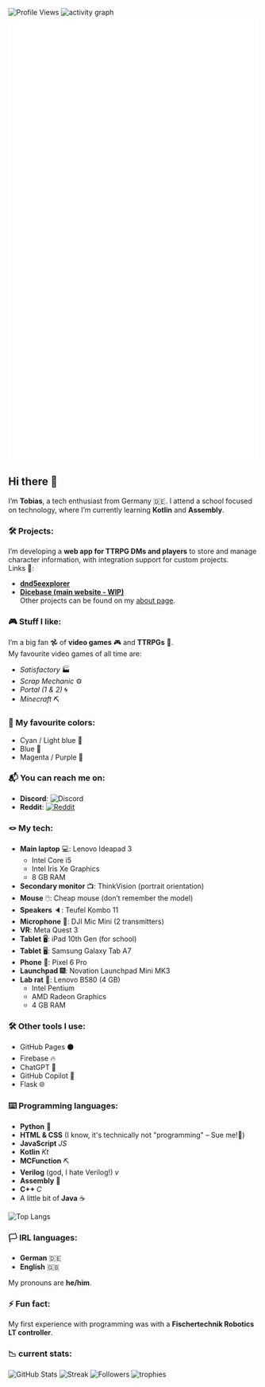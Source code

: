 ![Profile Views](https://komarev.com/ghpvc/?username=doctor-versum)
![activity graph](https://github-readme-activity-graph.vercel.app/graph?username=doctor-versum&bg_color=000000&color=ffffff&line=9e4c98&point=ffffff&area=true&hide_border=true)
![Metrics](github-metrics.svg)

## Hi there 👋

I’m **Tobias**, a tech enthusiast from Germany 🇩🇪. I attend a school focused on technology, where I’m currently learning **Kotlin** and **Assembly**.

### 🛠️ Projects:
I’m developing a **web app for TTRPG DMs and players** to store and manage character information, with integration support for custom projects.  
Links 🔗:
- [**dnd5eexplorer**](https://doctor-versum.github.io/dnd5eexplorer)
- [**Dicebase (main website - WIP)**](https://dicebase.web.app)  
Other projects can be found on my [about page](https://doctor-versum.github.io).

### 🎮 Stuff I like:
I’m a big fan 𖣘 of **video games** 🎮 and **TTRPGs** 🧝.  
My favourite video games of all time are:
- *Satisfactory* 🏭
- *Scrap Mechanic* ⚙️
- *Portal (1 & 2)* 🌀
- *Minecraft* ⛏️

### 🎨 My favourite colors:
- Cyan / Light blue 🩵
- Blue 💙
- Magenta / Purple 💜

### 📬 You can reach me on:
- **Discord**: ![Discord](https://img.shields.io/badge/Discord-doctor_versum-7289DA?logo=discord&logoColor=white)
- **Reddit**: [![Reddit](https://img.shields.io/badge/reddit-u%2Fdoctor_versum-FF4500?logo=reddit)](https://www.reddit.com/user/doctor_versum)

### 🪢 My tech:
- **Main laptop** 💻: Lenovo Ideapad 3
  - Intel Core i5
  - Intel Iris Xe Graphics
  - 8 GB RAM
- **Secondary monitor** 📺: ThinkVision (portrait orientation)
- **Mouse** 🖱️: Cheap mouse (don’t remember the model)
- **Speakers** 🔈: Teufel Kombo 11
- **Microphone** 🎤: DJI Mic Mini (2 transmitters)
- **VR**: Meta Quest 3
- **Tablet** 🖥️: iPad 10th Gen (for school)
- **Tablet** 🖥️: Samsung Galaxy Tab A7
- **Phone** 📱: Pixel 6 Pro
- **Launchpad** 🎆: Novation Launchpad Mini MK3
- **Lab rat** 🧪: Lenovo B580 (4 GB)
  - Intel Pentium
  - AMD Radeon Graphics
  - 4 GB RAM

### 🛠️ Other tools I use:
- GitHub Pages ⚫️
- Firebase 🔥
- ChatGPT 🌼
- GitHub Copilot 🤖
- Flask 🌐

### ⌨️ Programming languages:
- **Python** 🐍
- **HTML & CSS** (I know, it's technically not "programming" – Sue me!📖)
- **JavaScript** _JS_
- **Kotlin** _Kt_
- **MCFunction** ⛏️
- **Verilog** (god, I hate Verilog!) _v_
- **Assembly** 💽
- **C++** _C_
- A little bit of **Java** ☕️

![Top Langs](https://github-readme-stats.vercel.app/api/top-langs/?username=doctor-versum&layout=compact&theme=github_dark)

### 🏳️ IRL languages:
- **German** 🇩🇪
- **English** 🇬🇧

My pronouns are **he/him**.

### ⚡ Fun fact:
My first experience with programming was with a **Fischertechnik Robotics LT controller**.

### 📉 current stats:
![GitHub Stats](https://github-readme-stats.vercel.app/api?username=doctor-versum&show_icons=true&theme=github_dark)
![Streak](https://streak-stats.demolab.com?user=doctor-versum&theme=dark)
![Followers](https://img.shields.io/github/followers/doctor-versum?label=Followers&style=default)
![trophies](https://github-profile-trophy.vercel.app/?username=doctor-versum&theme=flat&no-bg=true)